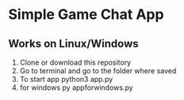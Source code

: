 # Simple Game Chat App
## Works on Linux/Windows
1) Clone or download this repository
2) Go to terminal and go to the folder where saved
3) To start app python3 app.py
4) for windows py appforwindows.py

